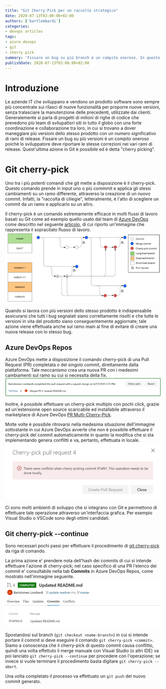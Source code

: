 ```yaml
---
title: "Git Cherry-Pick per un raccolto strategico"
date: 2020-07-13T03:00:00+02:00
authors: ['bartlombardi']
categories:
- devops articles
tags:
- azure devops
- git
- cherry pick
summary: 'Fissare un bug su più branch è un compito oneroso. In questo articolo illustrero' il comando Git cherry-pick.'
publishDate: 2020-07-13T03:00:00+02:00
---
```


# Introduzione

Le aziende IT che sviluppano e vendono un prodotto software sono sempre più concentrate sui rilasci di nuove funzionalità per proporre nuove versioni, senza tralasciare la manutenzione delle precedenti, utilizzate dai clienti. 
Generalemente si parla di progetti di milioni di righe di codice che prevedono più team di svilupattori siti in tutto il globo con una forte coordinazione e collaborazione tra loro, in cui si trovano a dover maneggiare più versioni dello stesso prodotto con un numero significativo di rami di release.
Fissare un bug su più versioni è un compito oneroso poichè lo sviluppatore deve riportare le stesse correzioni nei vari rami di release. Quest'ultima azione in Git è possibile ed è detta "cherry picking".

# Git cherry-pick

Uno tra i più potenti comandi che git mette a disposizione è il cherry-pick. Questo comando prende in input uno o più commmit e applica gli stessi cambiamenti su un ramo differente, attraverso la creazione di un nuovo commit. Infatti, la "raccolta di ciliegie", letteralmente, è l'atto di scegliere un commit da un ramo e applicarlo su un altro. 

Il cherry-pick è un comando estremamente efficace in molti flussi di lavoro basati su Git come ad esempio quello usato dal team di [Azure DevOps](https://docs.microsoft.com/en-us/azure/devops/learn/devops-at-microsoft/release-flow) come descritto nel seguente [articolo](https://devblogs.microsoft.com/devops/improving-azure-devops-cherry-picking/), di cui riporto un'immagine che rappresenta il sopracitato flusso di lavoro.
![Cherry-Pick: flusso di rilascio](cherry-pick-workflow.jpg)

Quando si lavora con più versioni dello stesso prodotto è indispensabile assicurarsi che tutti i bug segnalati siano correttamente risolti e che tutte le versioni in vita del prodotto siano conseguentemente aggiornate; tale azione viene effettuata anche sul ramo main al fine di evitare di creare una nuova release con lo stesso bug.

## Azure DevOps Repos

Azure DevOps mette a disposizione il comando cherry-pick di una Pull Request (PR) completata o del singolo commit, direttamente dalla piattaforma. Tale meccanismo crea una nuova PR con i medesimi cambiamenti sul ramo su cui si necessita della fix.
![Cherry-Pick di una PR da Azure DevOps](azdo-cp.jpg)

Inoltre, è possibile effettuare un cherry-pick multiplo con pochi click, grazie ad un'estensione open source scaricabile ed installabile attraverso il marketplace di Azure DevOps [PR Multi-Cherry-Pick](https://github.com/microsoft/azure-repos-pr-multi-cherry-pick).

Molte volte è possibile ritrovarsi nella medesima situazione dell'immagine sottostante in cui Azure DevOps avverte che non è possibile effettuare il cherry-pick del commit automaticamente in quanto la modifica che si sta implementando genera conflitti e va, pertanto, effettuata in locale.
![Errore durante Cherry-Pick in Azure DevOps](azdo-cp-error.jpg)

Ci sono molti ambienti di sviluppo che si integrano con Git e permettono di effettuare tale operazione attraverso un'interfaccia grafica. Per esempio Visual Studio o VSCode sono degli ottimi candidati.

## Git cherry-pick --continue

Sono necessari pochi passi per effettuare il procedimento di [git cherry-pick](https://git-scm.com/docs/git-cherry-pick) da riga di comando. 

La prima azione e' prendere nota dell'hash dei commits di cui si intende effettuare l'azione di cherry-pick; nel caso specifico di una PR l'elenco dei commit e' consultabile nella tab **Commits** in Azure DevOps Repos, come mostrato nell'immagine seguente.
![Tabella dei commit di una PR in Azure DevOps](azdo-commits-tab.jpg)

Spostandosi sul branch (```git checkout <nome-branch>```) in cui si intende portare il commit si deve eseguire il comando ```git cherry-pick <commit>```. 
Siamo a conoscenza che il cherry-pick di questo commit causa conflitto, quindi una volta effettuto il merge manuale con Visual Studio (o altri IDE) va poi lanciato ```git cherry-pick --continue``` per procedere con l'operazione; se invece si vuole terminare il procedimento basta digitare ```git cherry-pick --abort```.

Una volta completato il processo va effettuato un ```git push``` del nuovo commit generato.
